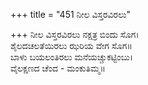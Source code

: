 +++
title = "451 ನೀಲ ವಿಸ್ತರವಿರಲು"

+++
ನೀಲ ವಿಸ್ತರವಿರಲು ನಕ್ಷತ್ರ ಬಿಂದು ಸೊಗ।  
ಶೈಲದಚಲತೆಯಿರಲು ಝರಿಯ ವೇಗ ಸೊಗ॥  
ಬಾಳು ಬಯಲಂತಿರಲು ಮನೆಯಚ್ಚುಕಟ್ಟಿಂಬು।  
ವೈಲಕ್ಷಣದ ಚೆಂದ - ಮಂಕುತಿಮ್ಮ॥  
